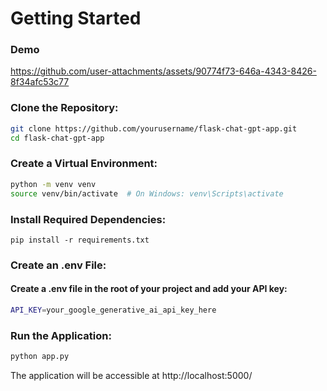 # Getting Started


### Demo 

https://github.com/user-attachments/assets/90774f73-646a-4343-8426-8f34afc53c77


### Clone the Repository:

```sh
git clone https://github.com/yourusername/flask-chat-gpt-app.git
cd flask-chat-gpt-app
```


### Create a Virtual Environment:
```sh
python -m venv venv
source venv/bin/activate  # On Windows: venv\Scripts\activate
```

### Install Required Dependencies:
```
pip install -r requirements.txt
```

### Create an .env File:
#### Create a .env file in the root of your project and add your API key:
```sh
API_KEY=your_google_generative_ai_api_key_here
```

### Run the Application:

```sh
python app.py
```

The application will be accessible at http://localhost:5000/
